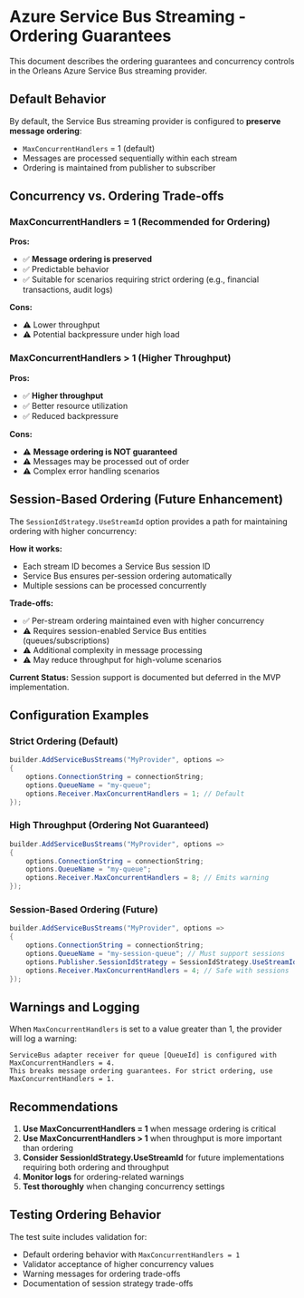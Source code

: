 # Azure Service Bus Streaming - Ordering Guarantees

This document describes the ordering guarantees and concurrency controls in the Orleans Azure Service Bus streaming provider.

## Default Behavior

By default, the Service Bus streaming provider is configured to **preserve message ordering**:

- `MaxConcurrentHandlers` = 1 (default)
- Messages are processed sequentially within each stream
- Ordering is maintained from publisher to subscriber

## Concurrency vs. Ordering Trade-offs

### MaxConcurrentHandlers = 1 (Recommended for Ordering)

**Pros:**
- ✅ **Message ordering is preserved** 
- ✅ Predictable behavior
- ✅ Suitable for scenarios requiring strict ordering (e.g., financial transactions, audit logs)

**Cons:**
- ⚠️ Lower throughput
- ⚠️ Potential backpressure under high load

### MaxConcurrentHandlers > 1 (Higher Throughput)

**Pros:**
- ✅ **Higher throughput** 
- ✅ Better resource utilization
- ✅ Reduced backpressure

**Cons:**
- ⚠️ **Message ordering is NOT guaranteed**
- ⚠️ Messages may be processed out of order
- ⚠️ Complex error handling scenarios

## Session-Based Ordering (Future Enhancement)

The `SessionIdStrategy.UseStreamId` option provides a path for maintaining ordering with higher concurrency:

**How it works:**
- Each stream ID becomes a Service Bus session ID
- Service Bus ensures per-session ordering automatically
- Multiple sessions can be processed concurrently

**Trade-offs:**
- ✅ Per-stream ordering maintained even with higher concurrency
- ⚠️ Requires session-enabled Service Bus entities (queues/subscriptions)
- ⚠️ Additional complexity in message processing
- ⚠️ May reduce throughput for high-volume scenarios

**Current Status:** 
Session support is documented but deferred in the MVP implementation.

## Configuration Examples

### Strict Ordering (Default)
```csharp
builder.AddServiceBusStreams("MyProvider", options =>
{
    options.ConnectionString = connectionString;
    options.QueueName = "my-queue";
    options.Receiver.MaxConcurrentHandlers = 1; // Default
});
```

### High Throughput (Ordering Not Guaranteed)
```csharp
builder.AddServiceBusStreams("MyProvider", options =>
{
    options.ConnectionString = connectionString;
    options.QueueName = "my-queue";
    options.Receiver.MaxConcurrentHandlers = 8; // Emits warning
});
```

### Session-Based Ordering (Future)
```csharp
builder.AddServiceBusStreams("MyProvider", options =>
{
    options.ConnectionString = connectionString;
    options.QueueName = "my-session-queue"; // Must support sessions
    options.Publisher.SessionIdStrategy = SessionIdStrategy.UseStreamId;
    options.Receiver.MaxConcurrentHandlers = 4; // Safe with sessions
});
```

## Warnings and Logging

When `MaxConcurrentHandlers` is set to a value greater than 1, the provider will log a warning:

```
ServiceBus adapter receiver for queue [QueueId] is configured with MaxConcurrentHandlers = 4. 
This breaks message ordering guarantees. For strict ordering, use MaxConcurrentHandlers = 1.
```

## Recommendations

1. **Use MaxConcurrentHandlers = 1** when message ordering is critical
2. **Use MaxConcurrentHandlers > 1** when throughput is more important than ordering
3. **Consider SessionIdStrategy.UseStreamId** for future implementations requiring both ordering and throughput
4. **Monitor logs** for ordering-related warnings
5. **Test thoroughly** when changing concurrency settings

## Testing Ordering Behavior

The test suite includes validation for:
- Default ordering behavior with `MaxConcurrentHandlers = 1`
- Validator acceptance of higher concurrency values
- Warning messages for ordering trade-offs
- Documentation of session strategy trade-offs